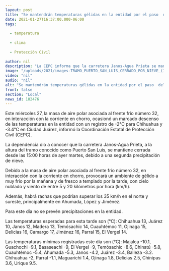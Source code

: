```yaml
---
layout: post
title: "Se mantendrán temperaturas gélidas en la entidad por el paso  del frente frío 32"
date: 2021-01-27T16:37:00.000-06:00
tags:
  
  - temperatura
  
  - clima
  
  - Protección Civil
  
author: nil
description: "La CEPC informa que la carretera Janos-Agua Prieta se mantiene cerrada desde las 15:00 horas de ayer, debido a una segunda precipitación de nieve; Majalca amanece a -10.1°C, Chihuahua a -2°C y Juárez a -3.4°C"
image: "/uploads/2021/images-TRAMO_PUERTO_SAN_LUIS_CERRADO_POR_NIEVE_(1).jpeg"
video: "nil"
audio: "nil"
alt: "Se mantendrán temperaturas gélidas en la entidad por el paso  del frente frío 32"
front: false
section: "Local"
news_id: 182476
---
```


Este miércoles 27, la masa de aire polar asociada al frente frío número 32, en interacción con la corriente en chorro, ocasionó un marcado descenso de las temperaturas en la entidad con un registro de -2°C para Chihuahua y -3.4°C en Ciudad Juárez, informó la Coordinación Estatal de Protección Civil (CEPC).

La dependencia dio a conocer que la carretera Janos-Agua Prieta, a la altura del tramo conocido como Puerto San Luis, se mantiene cerrada desde las 15:00 horas de ayer martes, debido a una segunda precipitación de nieve.

Debido a la masa de aire polar asociada al frente frío número 32, en interacción con la corriente en chorro, provocará un ambiente de gélido a muy frío por la mañana y de fresco a templado por la tarde, con cielo nublado y viento de entre 5 y 20 kilómetros por hora (km/h).

Además, habrá rachas que podrían superar los 35 km/h en el norte y sureste, principalmente en Ahumada, López y Jiménez.  

Para este día no se prevén precipitaciones en la entidad.

Las temperaturas esperadas para esta tarde son (°C): Chihuahua 13, Juárez 10, Janos 12, Madera 13, Temósachic 14, Cuauhtémoc 11, Ojinaga 15, Delicias 16, Camargo 17, Jiménez 16, Parral 15, El Vergel 14.

Las temperaturas mínimas registradas este día son (°C): Majalca -10.1, Guachochi -9.1, Basaseachi -9, El Vergel -9, Temósachic -8.6, Chinatú -5.8, Cuauhtémoc -5.4, Ahumada -5.3, Janos -4.2, Juárez -3.4, Balleza -3.2. Chihuahua -2, Parral -1.1, Maguarichi 1.4, Ojinaga 1.8, Delicias 2.5, Chínipas 3.6, Urique 9.5.